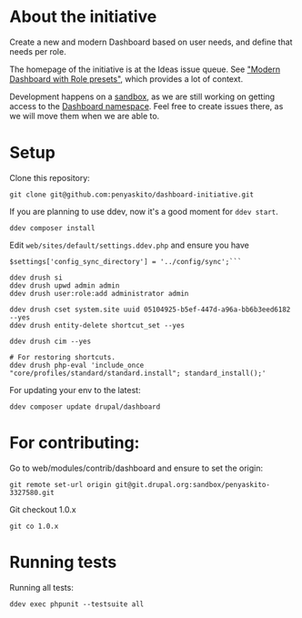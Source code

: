 About the initiative
====

Create a new and modern Dashboard based on user needs, and define that needs per role.

The homepage of the initiative is at the Ideas issue queue. See ["Modern Dashboard with Role presets"](https://www.drupal.org/project/ideas/issues/3244581), which provides a lot of context.

Development happens on a [sandbox](https://www.drupal.org/sandbox/penyaskito/3327580), as we are still working on getting access to
the [Dashboard namespace](https://www.drupal.org/project/dashboard). Feel free to create issues there, as we will move them when we are able to.


Setup
====


Clone this repository:

```
git clone git@github.com:penyaskito/dashboard-initiative.git
```
If you are planning to use ddev, now it's a good moment for ```ddev start```.

```
ddev composer install
```

Edit ```web/sites/default/settings.ddev.php``` and ensure you have

```
$settings['config_sync_directory'] = '../config/sync';```
```

```
ddev drush si
ddev drush upwd admin admin
ddev drush user:role:add administrator admin

ddev drush cset system.site uuid 05104925-b5ef-447d-a96a-bb6b3eed6182 --yes
ddev drush entity-delete shortcut_set --yes

ddev drush cim --yes

# For restoring shortcuts.
ddev drush php-eval 'include_once "core/profiles/standard/standard.install"; standard_install();'
```

For updating your env to the latest:

```
ddev composer update drupal/dashboard
```


For contributing:
====

Go to web/modules/contrib/dashboard and ensure to set the origin:

```
git remote set-url origin git@git.drupal.org:sandbox/penyaskito-3327580.git
```

Git checkout 1.0.x

```
git co 1.0.x
```

Running tests
====

Running all tests:

```
ddev exec phpunit --testsuite all
```

